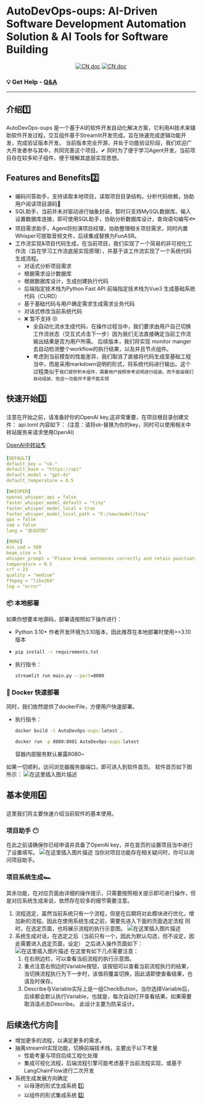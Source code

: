 # AutoDevOps-oups: AI-Driven Software Development Automation Solution & AI Tools for Software Building
<p align="center">
<a href="docs/README_CN.md"><img src="docs/files/%E6%96%87%E6%A1%A3-%E4%B8%AD%E6%96%87%E7%89%88-blue.svg" alt="CN doc"></a>
<a href="docs/README_EN.md"><img src="docs/files/document-English-blue.svg" alt="CN doc"></a>

</p>

### 💡 Get Help - [Q&A](https://gitee.com/Huterox/auto-dev-ops-oups/issues)

<hr/>

## 介绍1️⃣

AutoDevOps-oups 是一个基于AI的软件开发自动化解决方案，它利用AI技术来辅助软件开发过程，交互组件基于Streamlit开发完成。旨在快速完成逻辑功能开发，完成验证版本开发。
当前版本完全开源，并处于功能验证阶段，我们欢迎广大开发者参与其中，共同完善这个项目。✔ 同时为了便于学习Agent开发，当前项目存在较多轮子组件，便于理解其底层实现思想。


## Features and Benefits2️⃣

- 编码问答助手，支持读取本地项目，读取项目目录结构，分析代码依赖，协助用户阅读项目源码🍳
- SQL助手，当前并未对驱动进行抽象封装，暂时只支持MySQL数据库。输入设置数据库连接，即可使用SQL助手，协助分析数据库设计，查询语句编写🐟
- 项目需求助手，Agent将扮演项目经理，协助整理相关项目需求，同时内置Whisper可提取音频文件，后续集成替换为FunASR。
- 工作流实现&项目代码生成，在当前项目，我们实现了一个简易的非可视化工作流（旨在学习工作流底层实现原理），并基于该工作流实现了一个系统代码生成流程。
  - 对话式分析项目需求
  - 根据需求设计数据库
  - 根据数据库设计，生成创建执行代码
  - 后端指定技术栈为Python Fast API 前端指定技术栈为Vue3 生成基础系统代码（CURD）
  - 基于基础代码与用户确定需求生成需求业务代码
  - 对话式修改当前系统代码
  - ❌ 暂不支持 😣
    - 全自动化流水生成代码，在操作过程当中，我们要求由用户自己切换工作流状态（交互式点击下一步）因为我们无法直接确定当前工作流输出结果是否为用户所需。
      后续版本，我们将实现 monitor manger 去自动检测整个workflow的执行结果，以及并且节点组件。
    - 考虑到当前模型的性能差异，我们取消了直接将代码生成至基础工程当中，而是采用markdown说明的形式，将系统代码进行输出。这个过程类似于`我们提供积木组件，需要用户按照参考说明进行组装。而不是由我们自动组装，但这一功能并不是不能实现`
    
    
## 快速开始3️⃣

注意在开始之前，请准备好你的OpenAI key,这非常重要，在项目根目录创建文件：
api.toml
内容如下：
(注意：请将sk-替换为你的key，同时可以使用相关中转站服务来请求使用OpenAI)

[OpenAI中转站🌎](https://api.v3.cm/register?aff=Z9EP)


```yaml
[DEFAULT]
default_key = "sk-"
default_base = "https://api"
default_model = "gpt-4o"
default_temperature = 0.5

[WHISPER]
openai_whisper_api = false
faster_whisper_model_default = "tiny"
faster_whisper_model_local = true
faster_whisper_model_local_path = "F:/new/model/tiny"
gpu = false
vad = false
lang = "自动识别"

[MORE]
min_vad = 500
beam_size = 5
whisper_prompt = "Please break sentences correctly and retain punctuation."
temperature = 0.5
crf = 23
quality = "medium"
ffmpeg = "libx264"
log = "error"

```

### 📦 本地部署

如果你想要本地源码，部署请按照如下操作进行：
- Python 3.10+ 作者开发环境为3.10版本，因此推荐在本地部署时使用>=3.10版本
- ```cmd
  pip install -r requirements.txt
   ```
- 执行指令：

  ```cmd
  streamlit run main.py --port=8080
  ```

### 🚀 Docker 快速部署
同时，我们依然提供了dockerFile，方便用户快速部署。
- 执行指令：

  ```cmd
  docker build -t AutoDevOps-oups:latest .
  ```

  ```cmd
  docker run -p 8080:8081 AutoDevOps-oups:latest
  ```
  容器内部服务默认暴露8080~
  
如果一切顺利，访问浏览器服务器端口，即可进入到软件首页。
软件首页如下图所示：
![在这里插入图片描述](docs/files/20240807095751.png)

## 基本使用4️⃣
这里我们将主要快速介绍当前软件的基本使用。
### 项目助手 😶
在此之前请确保你已经申请并具备了OpenAI key，并在首页的设置项目当中进行了设置填写。
![在这里插入图片描述](docs/files/02.png)
当你对项目功能存在相关疑问时，你可以询问项目助手。

### 项目系统生成🏎
其余功能，在对应页面由详细的操作提示，只需要按照相关提示即可进行操作，但是对应系统生成来说，依然存在较多的细节需要注意。
1. 流程选定，虽然当前系统只有一个流程，但是在后期将对此模块进行优化，增加新的流程。因此在使用系统生成之前，需要先进入下面的页面选定流程
    同时，在选定页面，也将展示流程的执行示意图。
    ![在这里插入图片描述](docs/files/03.png) 
2. 系统生成对话，在选定之后（当前只有一个，因此为默认勾选，但不设定，因此需要进入选定页面，设定）
    之后进入操作页面如下：
    ![在这里插入图片描述](docs/files/4.png)
    在这里有如下几点需要注意：
   1. 在右侧边栏，可以查看当前流程的执行示意图。
   2. 重点注意右侧边的Variable按钮，该按钮可以查看当前流程执行的结果，当切换流程执行为下一步时，该值将覆盖切换，因此请即使查看结果，也请及时保存。
   3. Describe与Variable实际上是一组CheckButton，当你选择Variable后，后续都会默认执行Variable，也就是，每次自动打开查看结果。如果需要取消请点击Describe。
      此设计主要为防呆设计。

## 后续迭代方向💫
- 增加更多的流程，以满足更多的需求。
- 抽离streamlit实现功能，切换前端技术栈，主要出于以下考量
  - 性能考量与项目后续工程化处理
  - 集成可视化流程，后端流程引擎可能考虑基于当前流程实现，或基于LangChainFlow进行二次开发
- 系统生成发展方向确定
  - 以母港的形式生成系统 1️⃣
  - 以组件的形式集成系统 2️⃣